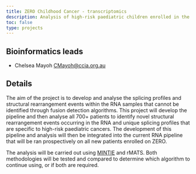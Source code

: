 ```yaml
---
title: ZERO Childhood Cancer - transcriptomics
description: Analysis of high-risk paediatric children enrolled in the Zero Childhood Cancer initiative.
toc: false
type: projects
---
```


## Bioinformatics leads

- Chelsea Mayoh <CMayoh@ccia.org.au>


## Details

The aim of the project is to develop and analyse the splicing profiles and structural rearrangement events within the RNA samples that cannot be identified through fusion detection algorithms. This project will develop the pipeline and then analyse all 700+ patients to identify novel structural rearrangement events occurring in the RNA and unique splicing profiles that are specific to high-risk paediatric cancers. The development of this pipeline and analysis will then be integrated into the current RNA pipeline that will be ran prospectively on all new patients enrolled on ZERO.

The analysis will be carried out using [MINTIE](https://github.com/Oshlack/MINTIE) and rMATS. Both methodologies will be tested and compared to determine which algorithm to continue using, or if both are required.

